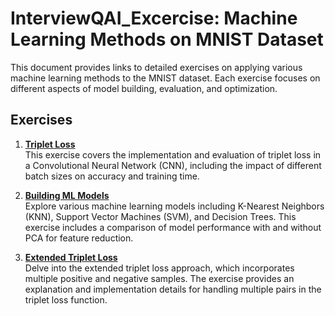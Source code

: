 # InterviewQAI_Excercise: Machine Learning Methods on MNIST Dataset

This document provides links to detailed exercises on applying various machine learning methods to the MNIST dataset. Each exercise focuses on different aspects of model building, evaluation, and optimization.

## Exercises

1. **[Triplet Loss](Excercise_No_1.md)**  
   This exercise covers the implementation and evaluation of triplet loss in a Convolutional Neural Network (CNN), including the impact of different batch sizes on accuracy and training time.

2. **[Building ML Models](Excercise_No_2.md)**  
   Explore various machine learning models including K-Nearest Neighbors (KNN), Support Vector Machines (SVM), and Decision Trees. This exercise includes a comparison of model performance with and without PCA for feature reduction.

3. **[Extended Triplet Loss](Excercise_No_3.md)**  
   Delve into the extended triplet loss approach, which incorporates multiple positive and negative samples. The exercise provides an explanation and implementation details for handling multiple pairs in the triplet loss function.
